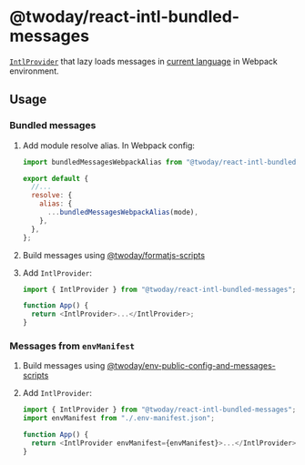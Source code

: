 # @twoday/react-intl-bundled-messages

[`IntlProvider`](https://formatjs.io/docs/react-intl/components/) that lazy loads messages in [current language](/packages/react-app-locale-utils#usage) in Webpack environment.

## Usage

### Bundled messages

1. Add module resolve alias. In Webpack config:

   ```js
   import bundledMessagesWebpackAlias from "@twoday/react-intl-bundled-messages/lib/webpackAlias.js";

   export default {
     //...
     resolve: {
       alias: {
         ...bundledMessagesWebpackAlias(mode),
       },
     },
   };
   ```

2. Build messages using [@twoday/formatjs-scripts](https://github.com/twoday-dev/twoday/tree/main/packages/formatjs-scripts)
3. Add `IntlProvider`:

   ```js
   import { IntlProvider } from "@twoday/react-intl-bundled-messages";

   function App() {
     return <IntlProvider>...</IntlProvider>;
   }
   ```

### Messages from `envManifest`

1. Build messages using [@twoday/env-public-config-and-messages-scripts](https://github.com/twoday-dev/twoday/tree/main/packages/env-public-config-and-messages-scripts)
2. Add `IntlProvider`:

   ```js
   import { IntlProvider } from "@twoday/react-intl-bundled-messages";
   import envManifest from "./.env-manifest.json";

   function App() {
     return <IntlProvider envManifest={envManifest}>...</IntlProvider>;
   }
   ```
